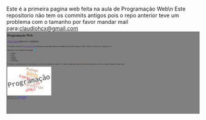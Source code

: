Este é a primeira pagina web feita na aula de Programação Web\n
Este repositorio não tem os commits antigos pois o repo anterior teve um problema com o tamanho por favor mandar mail para:claudiohcx@gmail.com
![](ReadmePic.png?raw=true "Pagina")
